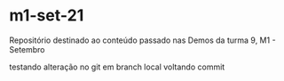 # m1-set-21
Repositório destinado ao conteúdo passado nas Demos da turma 9, M1 - Setembro

testando alteração no git em branch local 
voltando commit